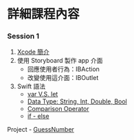# 詳細課程內容
### Session 1
1. [Xcode 簡介](https://github.com/Wuchiwei/ntu-ios/blob/master/Xcode/Xcode.pdf)
2. 使用 Storyboard 製作 app 介面
    * 回應使用者行為：IBAction
    * 改變使用這介面：IBOutlet
3. Swift 語法
    * [var V.S. let](https://github.com/Wuchiwei/ntu-ios/tree/master/Variable)
    * [Data Type: String, Int, Double, Bool](https://github.com/Wuchiwei/ntu-ios/tree/master/DataType)
    * [Comparison Operator](https://github.com/Wuchiwei/ntu-ios/tree/master/Operator/Comparison%20Operators)
    * [if - else](https://github.com/Wuchiwei/ntu-ios/tree/master/ControlFlow/if-statement)

Project - [GuessNumber](https://github.com/Wuchiwei/GuessNumber)